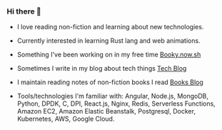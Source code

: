 ### Hi there 👋

- I love reading non-fiction and learning about new technologies.

- Currently interested in learning Rust lang and web animations.

- Something I've been working on in my free time [Booky.now.sh](https://booky.now.sh)

- Sometimes I write in my blog about tech things [Tech Blog](https://alamgirqazi.github.io/tech-blog/)

- I maintain reading notes of non-fiction books I read [Books Blog](https://alamgirqazi.github.io/blog/)

- Tools/technologies I'm familiar with: Angular, Node.js, MongoDB, Python, DPDK, C, DPI, React.js, Nginx, Redis, Serverless Functions, Amazon EC2, Amazon Elastic Beanstalk, Postgresql, Docker, Kubernetes, AWS, Google Cloud.
